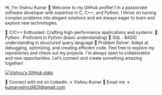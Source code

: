 Hi, I'm Vishnu Kumar 👋
Welcome to my GitHub profile! I'm a passionate software developer with expertise in C, C++, and Python. I thrive on turning complex problems into elegant solutions and am always eager to learn and explore new technologies.

🔹 C/C++ Enthusiast: Crafting high-performance applications and systems.
🔹 Python : Proficient in Python (basic understanding)
🔹 SQL :   BASIC understanding in structured query language
🔹 Problem Solver: Adept at debugging, optimizing, and creating efficient code.
Feel free to explore my repositories and check out my projects. I'm always open to collaboration and new opportunities. Let’s connect and create something amazing together!

[![Vishnu's GitHub stats](https://github-readme-stats.vercel.app/api?username=VishnuMatrix)](https://github.com/anuraghazra/github-readme-stats)

🚀 Connect with me on LinkedIn
-> Vishnu Kumar
📧 Email me
-> kumarvishnu9831@gmail.com

